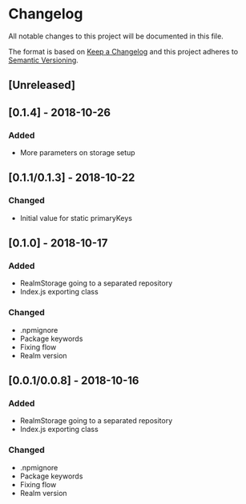 # Changelog
All notable changes to this project will be documented in this file.

The format is based on [Keep a Changelog](http://keepachangelog.com/en/1.0.0/)
and this project adheres to [Semantic Versioning](http://semver.org/spec/v2.0.0.html).

## [Unreleased]

## [0.1.4] - 2018-10-26
### Added
- More parameters on storage setup

## [0.1.1/0.1.3] - 2018-10-22
### Changed
- Initial value for static primaryKeys

## [0.1.0] - 2018-10-17
### Added
- RealmStorage going to a separated repository
- Index.js exporting class
### Changed
- .npmignore
- Package keywords
- Fixing flow
- Realm version

## [0.0.1/0.0.8] - 2018-10-16
### Added
- RealmStorage going to a separated repository
- Index.js exporting class
### Changed
- .npmignore
- Package keywords
- Fixing flow
- Realm version
